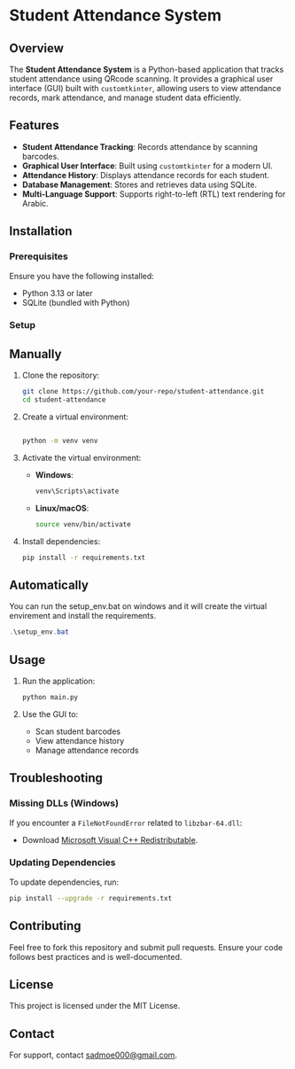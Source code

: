 # Student Attendance System

## Overview

The **Student Attendance System** is a Python-based application that tracks student attendance using QRcode scanning. It provides a graphical user interface (GUI) built with `customtkinter`, allowing users to view attendance records, mark attendance, and manage student data efficiently.

## Features

- **Student Attendance Tracking**: Records attendance by scanning barcodes.
- **Graphical User Interface**: Built using `customtkinter` for a modern UI.
- **Attendance History**: Displays attendance records for each student.
- **Database Management**: Stores and retrieves data using SQLite.
- **Multi-Language Support**: Supports right-to-left (RTL) text rendering for Arabic.

## Installation

### Prerequisites

Ensure you have the following installed:

- Python 3.13 or later
- SQLite (bundled with Python)

### Setup

## Manually

1. Clone the repository:

   ```sh
   git clone https://github.com/your-repo/student-attendance.git
   cd student-attendance
   ```

2. Create a virtual environment:

   ```sh

   python -m venv venv
   ```

3. Activate the virtual environment:
   - **Windows**:

     ```powershell
     venv\Scripts\activate
     ```

   - **Linux/macOS**:

     ```sh
     source venv/bin/activate
     ```

4. Install dependencies:

   ```sh
   pip install -r requirements.txt
   ```

## Automatically

   You can run the setup_env.bat on windows and it will create the virtual envirement and install the requirements.

   ```powershell
   .\setup_env.bat
   ```

## Usage

1. Run the application:

   ```sh
   python main.py
   ```

2. Use the GUI to:
   - Scan student barcodes
   - View attendance history
   - Manage attendance records

## Troubleshooting

### Missing DLLs (Windows)

If you encounter a `FileNotFoundError` related to `libzbar-64.dll`:

- Download [Microsoft Visual C++ Redistributable](https://learn.microsoft.com/en-us/cpp/windows/latest-supported-vc-redist?view=msvc-170).

### Updating Dependencies

To update dependencies, run:

```sh
pip install --upgrade -r requirements.txt
```

## Contributing

Feel free to fork this repository and submit pull requests. Ensure your code follows best practices and is well-documented.

## License

This project is licensed under the MIT License.

## Contact

For support, contact [sadmoe000@gmail.com](sadmoe000@gmail.com).
